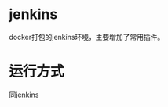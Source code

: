 # jenkins

docker打包的jenkins环境，主要增加了常用插件。

# 运行方式

同[jenkins](https://github.com/cloudbees/jenkins-ci.org-docker)